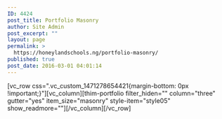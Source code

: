 ```yaml
---
ID: 4424
post_title: Portfolio Masonry
author: Site Admin
post_excerpt: ""
layout: page
permalink: >
  https://honeylandschools.ng/portfolio-masonry/
published: true
post_date: 2016-03-01 04:01:14
---
```

[vc_row css=".vc_custom_1471278654421{margin-bottom: 0px !important;}"][vc_column][thim-portfolio filter_hiden="" column="three" gutter="yes" item_size="masonry" style-item="style05" show_readmore=""][/vc_column][/vc_row]